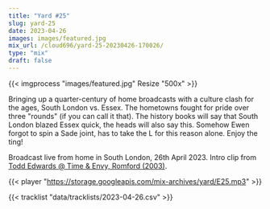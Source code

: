 ```yaml
---
title: "Yard #25"
slug: yard-25
date: 2023-04-26
images: images/featured.jpg
mix_url: /cloud696/yard-25-20230426-170026/
type: "mix"
draft: false
---
```


{{< imgprocess "images/featured.jpg" Resize "500x" >}}

Bringing up a quarter-century of home broadcasts with a culture clash for the ages, South London vs. Essex. The hometowns fought for pride over three "rounds" (if you can call it that). The history books will say that South London blazed Essex quick, the heads will also say this. Somehow Ewen forgot to spin a Sade joint, has to take the L for this reason alone. Enjoy the ting! 

Broadcast live from home in South London, 26th April 2023. Intro clip from [Todd Edwards @ Time & Envy, Romford (2003)](https://youtu.be/1UxY5LonBIc).

{{< player "https://storage.googleapis.com/mix-archives/yard/E25.mp3" >}}

{{< tracklist "data/tracklists/2023-04-26.csv" >}}
